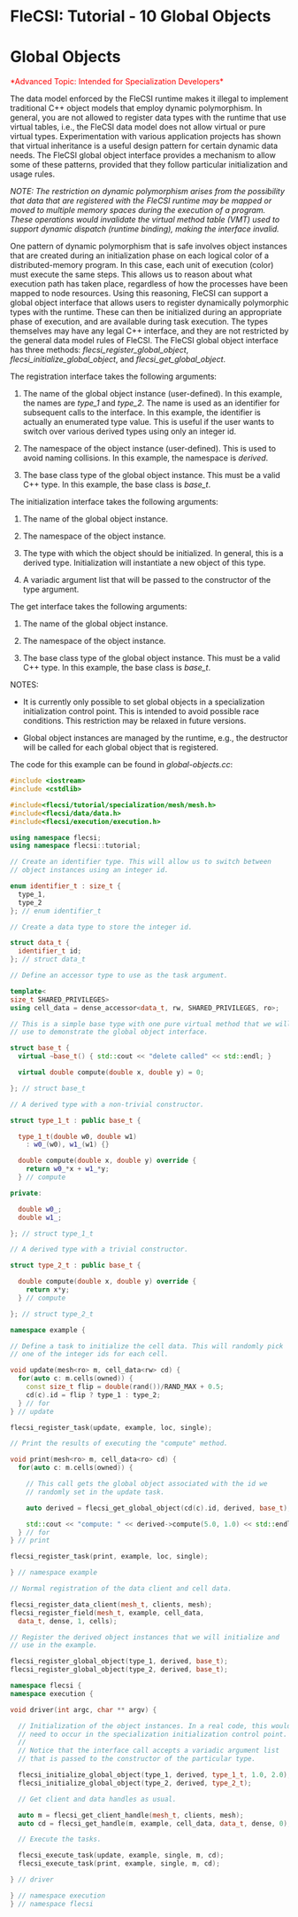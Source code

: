 # FleCSI: Tutorial - 10 Global Objects
<!--
  The above header is required for Doxygen to correctly name the
  auto-generated page. It is ignored in the FleCSI guide documentation.
-->

<!-- CINCHDOC DOCUMENT(user-guide) SECTION(tutorial::dense-data) -->

# Global Objects

<span style="color:red">
*Advanced Topic: Intended for Specialization Developers*
</span>

The data model enforced by the FleCSI runtime makes it illegal to
implement traditional C++ object models that employ dynamic
polymorphism. In general, you are not allowed to register data types
with the runtime that use virtual tables, i.e., the FleCSI data model
does not allow virtual or pure virtual types. Experimentation with
various application projects has shown that virtual inheritance is a
useful design pattern for certain dynamic data needs. The FleCSI global
object interface provides a mechanism to allow some of these patterns,
provided that they follow particular initialization and usage rules.

*NOTE: The restriction on dynamic polymorphism arises from the
possibility that data that are registered with the FleCSI runtime may be
mapped or moved to multiple memory spaces during the execution of a
program. These operations would invalidate the virtual method table
(VMT) used to support dynamic dispatch (runtime binding), making the
interface invalid.*

One pattern of dynamic polymorphism that is safe involves object
instances that are created during an initialization phase on each
logical color of a distributed-memory program. In this case, each unit
of execution (color) must execute the same steps. This allows us to
reason about what execution path has taken place, regardless of how the
processes have been mapped to node resources. Using this reasoning,
FleCSI can support a global object interface that allows users to
register dynamically polymorphic types with the runtime. These can then
be initialized during an appropriate phase of execution, and are
available during task execution. The types themselves may have any legal
C++ interface, and they are not restricted by the general data model
rules of FleCSI. The FleCSI global object interface has three methods:
*flecsi_register_global_object*, *flecsi_initialize_global_object*, and
*flecsi_get_global_object*.

The registration interface takes the following arguments:

1. The name of the global object instance (user-defined). In this
   example, the names are *type_1* and *type_2*. The name is used as an
   identifier for subsequent calls to the interface. In this example, the
   identifier is actually an enumerated type value. This is useful if
   the user wants to switch over various derived types using only an
   integer id.

2. The namespace of the object instance (user-defined). This is used to
   avoid naming collisions. In this example, the namespace is *derived*.

3. The base class type of the global object instance. This must be a
   valid C++ type. In this example, the base class is *base_t*.

The initialization interface takes the following arguments:

1. The name of the global object instance.

2. The namespace of the object instance.

3. The type with which the object should be initialized. In general,
   this is a derived type. Initialization will instantiate a new object of
   this type.

4. A variadic argument list that will be passed to the constructor of
   the type argument.

The get interface takes the following arguments:

1. The name of the global object instance.

2. The namespace of the object instance.

3. The base class type of the global object instance. This must be a
   valid C++ type. In this example, the base class is *base_t*.

NOTES:

* It is currently only possible to set global objects in a
  specialization initialization control point. This is intended to avoid
  possible race conditions. This restriction may be relaxed in future
  versions.

* Global object instances are managed by the runtime, e.g., the
  destructor will be called for each global object that is registered.

The code for this example can be found in *global-objects.cc*:

```cpp
#include <iostream>
#include <cstdlib>

#include<flecsi/tutorial/specialization/mesh/mesh.h>
#include<flecsi/data/data.h>
#include<flecsi/execution/execution.h>

using namespace flecsi;
using namespace flecsi::tutorial;

// Create an identifier type. This will allow us to switch between
// object instances using an integer id.

enum identifier_t : size_t {
  type_1,
  type_2
}; // enum identifier_t

// Create a data type to store the integer id.

struct data_t {
  identifier_t id;
}; // struct data_t

// Define an accessor type to use as the task argument.

template<
size_t SHARED_PRIVILEGES>
using cell_data = dense_accessor<data_t, rw, SHARED_PRIVILEGES, ro>;

// This is a simple base type with one pure virtual method that we will
// use to demonstrate the global object interface.

struct base_t {
  virtual ~base_t() { std::cout << "delete called" << std::endl; }

  virtual double compute(double x, double y) = 0;

}; // struct base_t

// A derived type with a non-trivial constructor.

struct type_1_t : public base_t {

  type_1_t(double w0, double w1)
    : w0_(w0), w1_(w1) {}

  double compute(double x, double y) override {
    return w0_*x + w1_*y;
  } // compute

private:

  double w0_;
  double w1_;

}; // struct type_1_t

// A derived type with a trivial constructor.

struct type_2_t : public base_t {

  double compute(double x, double y) override {
    return x*y;
  } // compute

}; // struct type_2_t

namespace example {

// Define a task to initialize the cell data. This will randomly pick
// one of the integer ids for each cell.

void update(mesh<ro> m, cell_data<rw> cd) {
  for(auto c: m.cells(owned)) {
    const size_t flip = double(rand())/RAND_MAX + 0.5;
    cd(c).id = flip ? type_1 : type_2;
  } // for
} // update

flecsi_register_task(update, example, loc, single);

// Print the results of executing the "compute" method.

void print(mesh<ro> m, cell_data<ro> cd) {
  for(auto c: m.cells(owned)) {

    // This call gets the global object associated with the id we
    // randomly set in the update task.

    auto derived = flecsi_get_global_object(cd(c).id, derived, base_t);

    std::cout << "compute: " << derived->compute(5.0, 1.0) << std::endl;
  } // for
} // print

flecsi_register_task(print, example, loc, single);

} // namespace example

// Normal registration of the data client and cell data.

flecsi_register_data_client(mesh_t, clients, mesh);
flecsi_register_field(mesh_t, example, cell_data,
  data_t, dense, 1, cells);

// Register the derived object instances that we will initialize and
// use in the example.

flecsi_register_global_object(type_1, derived, base_t);
flecsi_register_global_object(type_2, derived, base_t);

namespace flecsi {
namespace execution {

void driver(int argc, char ** argv) {

  // Initialization of the object instances. In a real code, this would
  // need to occur in the specialization initialization control point.
  //
  // Notice that the interface call accepts a variadic argument list
  // that is passed to the constructor of the particular type.

  flecsi_initialize_global_object(type_1, derived, type_1_t, 1.0, 2.0);
  flecsi_initialize_global_object(type_2, derived, type_2_t);

  // Get client and data handles as usual.

  auto m = flecsi_get_client_handle(mesh_t, clients, mesh);
  auto cd = flecsi_get_handle(m, example, cell_data, data_t, dense, 0);

  // Execute the tasks.

  flecsi_execute_task(update, example, single, m, cd);
  flecsi_execute_task(print, example, single, m, cd);

} // driver

} // namespace execution
} // namespace flecsi
```

<!-- vim: set tabstop=2 shiftwidth=2 expandtab fo=cqt tw=72 : -->
